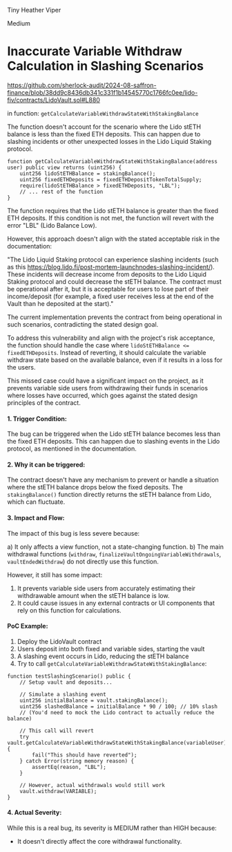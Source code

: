 Tiny Heather Viper

Medium

# Inaccurate Variable Withdraw Calculation in Slashing Scenarios

https://github.com/sherlock-audit/2024-08-saffron-finance/blob/38dd9c8436db341c331f1b14545770c1766fc0ee/lido-fiv/contracts/LidoVault.sol#L880

 in function: `getCalculateVariableWithdrawStateWithStakingBalance`

The function doesn't account for the scenario where the Lido stETH balance is less than the fixed ETH deposits. This can happen due to slashing incidents or other unexpected losses in the Lido Liquid Staking protocol.


```solidity
function getCalculateVariableWithdrawStateWithStakingBalance(address user) public view returns (uint256) {
    uint256 lidoStETHBalance = stakingBalance();
    uint256 fixedETHDeposits = fixedETHDepositTokenTotalSupply;
    require(lidoStETHBalance > fixedETHDeposits, "LBL");
    // ... rest of the function
}
```

The function requires that the Lido stETH balance is greater than the fixed ETH deposits. If this condition is not met, the function will revert with the error "LBL" (Lido Balance Low).

However, this approach doesn't align with the stated acceptable risk in the documentation:

"The Lido Liquid Staking protocol can experience slashing incidents (such as this https://blog.lido.fi/post-mortem-launchnodes-slashing-incident/). These incidents will decrease income from deposits to the Lido Liquid Staking protocol and could decrease the stETH balance. The contract must be operational after it, but it is acceptable for users to lose part of their income/deposit (for example, a fixed user receives less at the end of the Vault than he deposited at the start)."

The current implementation prevents the contract from being operational in such scenarios, contradicting the stated design goal.

To address this vulnerability and align with the project's risk acceptance, the function should handle the case where `lidoStETHBalance <= fixedETHDeposits`. Instead of reverting, it should calculate the variable withdraw state based on the available balance, even if it results in a loss for the users.

This missed case could have a significant impact on the project, as it prevents variable side users from withdrawing their funds in scenarios where losses have occurred, which goes against the stated design principles of the contract.


#### 1. Trigger Condition:
The bug can be triggered when the Lido stETH balance becomes less than the fixed ETH deposits. This can happen due to slashing events in the Lido protocol, as mentioned in the documentation.

#### 2. Why it can be triggered:
The contract doesn't have any mechanism to prevent or handle a situation where the stETH balance drops below the fixed deposits. The `stakingBalance()` function directly returns the stETH balance from Lido, which can fluctuate.

#### 3. Impact and Flow:

The impact of this bug is less severe because:

a) It only affects a view function, not a state-changing function.
b) The main withdrawal functions (`withdraw`, `finalizeVaultOngoingVariableWithdrawals`, `vaultEndedWithdraw`) do not directly use this function.

However, it still has some impact:

1) It prevents variable side users from accurately estimating their withdrawable amount when the stETH balance is low.
2) It could cause issues in any external contracts or UI components that rely on this function for calculations.


#### PoC Example:

1. Deploy the LidoVault contract
2. Users deposit into both fixed and variable sides, starting the vault
3. A slashing event occurs in Lido, reducing the stETH balance
4. Try to call `getCalculateVariableWithdrawStateWithStakingBalance`:

```solidity
function testSlashingScenario() public {
    // Setup vault and deposits...
    
    // Simulate a slashing event
    uint256 initialBalance = vault.stakingBalance();
    uint256 slashedBalance = initialBalance * 90 / 100; // 10% slash
    // (You'd need to mock the Lido contract to actually reduce the balance)

    // This call will revert
    try vault.getCalculateVariableWithdrawStateWithStakingBalance(variableUser) {
        fail("This should have reverted");
    } catch Error(string memory reason) {
        assertEq(reason, "LBL");
    }

    // However, actual withdrawals would still work
    vault.withdraw(VARIABLE);
}
```

#### 4. Actual Severity:
While this is a real bug, its severity is MEDIUM rather than HIGH because:

- It doesn't directly affect the core withdrawal functionality.

